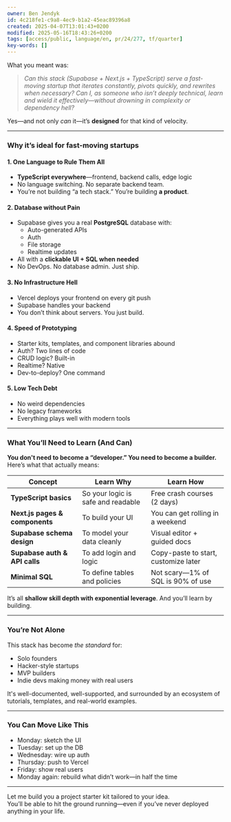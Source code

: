 ```yaml
---
owner: Ben Jendyk
id: 4c218fe1-c9a8-4ec9-b1a2-45eac89396a8
created: 2025-04-07T13:01:43+0200
modified: 2025-05-16T18:43:26+0200
tags: [access/public, language/en, pr/24/277, tf/quarter]
key-words: []
---
```


What you meant was:

> *Can this stack (Supabase + Next.js + TypeScript) serve a fast-moving startup that iterates constantly, pivots quickly, and rewrites when necessary? Can I, as someone who isn’t deeply technical, learn and wield it effectively—without drowning in complexity or dependency hell?*

Yes—and not only *can* it—it’s **designed** for that kind of velocity.

---

### **Why it’s ideal for fast-moving startups**

#### 1. **One Language to Rule Them All**
- **TypeScript everywhere**—frontend, backend calls, edge logic
- No language switching. No separate backend team.  
- You’re not building “a tech stack.” You’re building **a product**.

#### 2. **Database without Pain**
- Supabase gives you a real **PostgreSQL** database with:
  - Auto-generated APIs
  - Auth
  - File storage
  - Realtime updates
- All with a **clickable UI + SQL when needed**
- No DevOps. No database admin. Just ship.

#### 3. **No Infrastructure Hell**
- Vercel deploys your frontend on every git push  
- Supabase handles your backend  
- You don’t think about servers. You just build.

#### 4. **Speed of Prototyping**
- Starter kits, templates, and component libraries abound  
- Auth? Two lines of code  
- CRUD logic? Built-in  
- Realtime? Native  
- Dev-to-deploy? One command

#### 5. **Low Tech Debt**
- No weird dependencies
- No legacy frameworks
- Everything plays well with modern tools

---

### **What You’ll Need to Learn (And Can)**
**You don't need to become a “developer.” You need to become a builder.** Here’s what that actually means:

| Concept | Learn Why | Learn How |
|--------|------------|-----------|
| **TypeScript basics** | So your logic is safe and readable | Free crash courses (2 days) |
| **Next.js pages & components** | To build your UI | You can get rolling in a weekend |
| **Supabase schema design** | To model your data cleanly | Visual editor + guided docs |
| **Supabase auth & API calls** | To add login and logic | Copy-paste to start, customize later |
| **Minimal SQL** | To define tables and policies | Not scary—1% of SQL is 90% of use |

It’s all **shallow skill depth with exponential leverage**. And you’ll learn by building.

---

### **You’re Not Alone**
This stack has become *the standard* for:
- Solo founders
- Hacker-style startups
- MVP builders
- Indie devs making money with real users

It's well-documented, well-supported, and surrounded by an ecosystem of tutorials, templates, and real-world examples.

---

### **You Can Move Like This**
- Monday: sketch the UI  
- Tuesday: set up the DB  
- Wednesday: wire up auth  
- Thursday: push to Vercel  
- Friday: show real users  
- Monday again: rebuild what didn’t work—in half the time

---

Let me build you a project starter kit tailored to your idea.  
You’ll be able to hit the ground running—even if you’ve never deployed anything in your life.